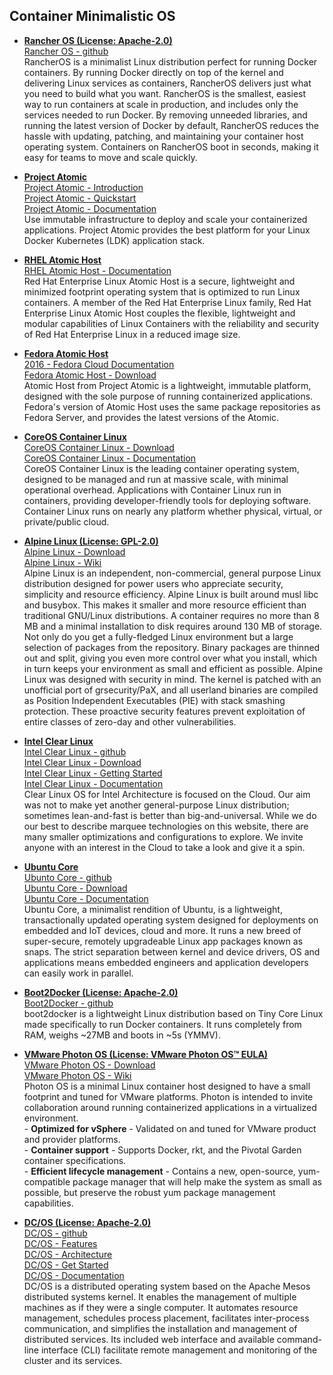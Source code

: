 

## Container Minimalistic OS


- **[Rancher OS (License: Apache-2.0)](http://rancher.com/rancher-os/)**  
[Rancher OS - github](https://github.com/rancher/os)  
RancherOS is a minimalist Linux distribution perfect for running Docker containers. By running Docker directly on top of the kernel and delivering Linux services as containers, RancherOS delivers just what you need to build what you want. RancherOS is the smallest, easiest way to run containers at scale in production, and includes only the services needed to run Docker. By removing unneeded libraries, and running the latest version of Docker by default, RancherOS reduces the hassle with updating, patching, and maintaining your container host operating system. Containers on RancherOS boot in seconds, making it easy for teams to move and scale quickly.


- **[Project Atomic](http://www.projectatomic.io/)**  
[Project Atomic - Introduction](http://www.projectatomic.io/docs/introduction/)  
[Project Atomic - Quickstart](https://www.projectatomic.io/docs/quickstart/)  
[Project Atomic - Documentation](http://www.projectatomic.io/docs/)  
Use immutable infrastructure to deploy and scale your containerized applications. Project Atomic provides the best platform for your Linux Docker Kubernetes (LDK) application stack.


 - **[RHEL Atomic Host](https://access.redhat.com/products/red-hat-enterprise-linux#atomic-host)**  
[RHEL Atomic Host - Documentation](https://access.redhat.com/documentation/en/red-hat-enterprise-linux-atomic-host/)    
Red Hat Enterprise Linux Atomic Host is a secure, lightweight and minimized footprint operating system that is optimized to run Linux containers. A member of the Red Hat Enterprise Linux family, Red Hat Enterprise Linux Atomic Host couples the flexible, lightweight and modular capabilities of Linux Containers with the reliability and security of Red Hat Enterprise Linux in a reduced image size.


 - **[Fedora Atomic Host](https://getfedora.org/en/atomic/)**  
[2016 - Fedora Cloud Documentation](https://media.readthedocs.org/pdf/fedoracloud/latest/fedoracloud.pdf)  
[Fedora Atomic Host - Download](https://getfedora.org/en/atomic/download/)  
Atomic Host from Project Atomic is a lightweight, immutable platform, designed with the sole purpose of running containerized applications. Fedora's version of Atomic Host uses the same package repositories as Fedora Server, and provides the latest versions of the Atomic.


- **[CoreOS Container Linux](https://coreos.com/os/docs/latest)**  
[CoreOS Container Linux - Download](https://coreos.com/os/docs/latest/booting-with-iso.html)  
[CoreOS Container Linux - Documentation](https://coreos.com/docs/)  
CoreOS Container Linux is the leading container operating system, designed to be managed and run at massive scale, with minimal operational overhead. Applications with Container Linux run in containers, providing developer-friendly tools for deploying software. Container Linux runs on nearly any platform whether physical, virtual, or private/public cloud.


- **[Alpine Linux (License: GPL-2.0)](https://alpinelinux.org/)**  
[Alpine Linux - Download](https://alpinelinux.org/downloads/)  
[Alpine Linux - Wiki](https://wiki.alpinelinux.org)  
Alpine Linux is an independent, non-commercial, general purpose Linux distribution designed for power users who appreciate security, simplicity and resource efficiency. Alpine Linux is built around musl libc and busybox. This makes it smaller and more resource efficient than traditional GNU/Linux distributions. A container requires no more than 8 MB and a minimal installation to disk requires around 130 MB of storage. Not only do you get a fully-fledged Linux environment but a large selection of packages from the repository. Binary packages are thinned out and split, giving you even more control over what you install, which in turn keeps your environment as small and efficient as possible. Alpine Linux was designed with security in mind. The kernel is patched with an unofficial port of grsecurity/PaX, and all userland binaries are compiled as Position Independent Executables (PIE) with stack smashing protection. These proactive security features prevent exploitation of entire classes of zero-day and other vulnerabilities.


- **[Intel Clear Linux](https://clearlinux.org/)**  
[Intel Clear Linux - github](https://github.com/clearlinux)  
[Intel Clear Linux - Download](https://download.clearlinux.org/)  
[Intel Clear Linux - Getting Started](https://clearlinux.org/documentation/gs_getting_started.html)  
[Intel Clear Linux - Documentation](https://clearlinux.org/documentation/)  
Clear Linux OS for Intel Architecture is focused on the Cloud. Our aim was not to make yet another general-purpose Linux distribution; sometimes lean-and-fast is better than big-and-universal. While we do our best to describe marquee technologies on this website, there are many smaller optimizations and configurations to explore. We invite anyone with an interest in the Cloud to take a look and give it a spin.


- **[Ubuntu Core](https://developer.ubuntu.com/core)**  
[Ubunto Core - github](https://github.com/ubuntu-core)  
[Ubuntu Core - Download](http://releases.ubuntu.com/ubuntu-core/)  
[Ubuntu Core - Documentation](https://docs.ubuntu.com/core/en/)  
Ubuntu Core, a minimalist rendition of Ubuntu, is a lightweight, transactionally updated operating system designed for deployments on embedded and IoT devices, cloud and more. It runs a new breed of super-secure, remotely upgradeable Linux app packages known as snaps. The strict separation between kernel and device drivers, OS and applications means embedded engineers and application developers can easily work in parallel.


- **[Boot2Docker (License: Apache-2.0)](http://boot2docker.io/)**  
[Boot2Docker - github](https://github.com/boot2docker/boot2docker)  
boot2docker is a lightweight Linux distribution based on Tiny Core Linux made specifically to run Docker containers. It runs completely from RAM, weighs ~27MB and boots in ~5s (YMMV).


- **[VMware Photon OS (License: VMware Photon OS™ EULA)](https://vmware.github.io/photon/)**  
[VMware Photon OS - Download](https://vmware.github.io/photon/#getting-photon)  
[VMware Photon OS - Wiki](https://github.com/vmware/photon/wiki)  
Photon OS is a minimal Linux container host designed to have a small footprint and tuned for VMware platforms. Photon is intended to invite collaboration around running containerized applications in a virtualized environment.  
\- **Optimized for vSphere** - Validated on and tuned for VMware product and provider platforms.  
\- **Container support** - Supports Docker, rkt, and the Pivotal Garden container specifications.    
\- **Efficient lifecycle management** - Contains a new, open-source, yum-compatible package manager that will help make the system as small as possible, but preserve the robust yum package management capabilities.


- **[DC/OS (License: Apache-2.0)](https://dcos.io/)**  
[DC/OS - github](https://github.com/dcos)  
[DC/OS - Features](https://dcos.io/docs/latest/overview/features/)  
[DC/OS - Architecture](https://dcos.io/docs/latest/overview/architecture/)  
[DC/OS - Get Started](https://dcos.io/get-started/)    
[DC/OS - Documentation](https://dcos.io/docs/)  
DC/OS is a distributed operating system based on the Apache Mesos distributed systems kernel. It enables the management of multiple machines as if they were a single computer. It automates resource management, schedules process placement, facilitates inter-process communication, and simplifies the installation and management of distributed services. Its included web interface and available command-line interface (CLI) facilitate remote management and monitoring of the cluster and its services.

